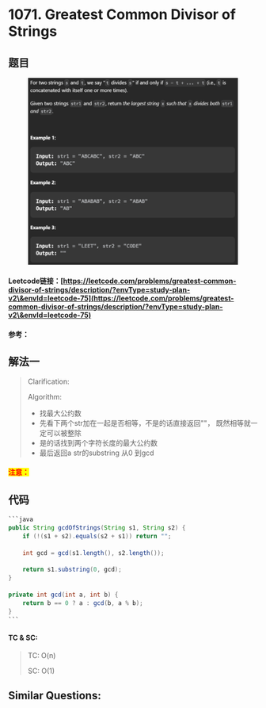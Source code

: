 # 1071. Greatest Common Divisor of Strings

## 题目

<figure><img src="../../.gitbook/assets/image (1) (1) (1) (1) (1) (1) (1) (1) (1) (1) (1) (1) (1) (1) (1) (1) (1) (1) (1) (1) (1) (1) (1) (1) (1) (1) (1) (1) (1) (1) (1) (1) (1).png" alt=""><figcaption></figcaption></figure>

#### Leetcode链接：[https://leetcode.com/problems/greatest-common-divisor-of-strings/description/?envType=study-plan-v2\&envId=leetcode-75](https://leetcode.com/problems/greatest-common-divisor-of-strings/description/?envType=study-plan-v2\&envId=leetcode-75)

#### 参考：

## 解法一

> Clarification:&#x20;
>
> Algorithm:&#x20;
>
> * 找最大公约数
> * 先看下两个str加在一起是否相等，不是的话直接返回""， 既然相等就一定可以被整除
> * 是的话找到两个字符长度的最大公约数
> * 最后返回a str的substring 从0 到gcd

#### <mark style="color:red;">注意：</mark>

## 代码

````java
```java
public String gcdOfStrings(String s1, String s2) {
    if (!(s1 + s2).equals(s2 + s1)) return "";

    int gcd = gcd(s1.length(), s2.length());

    return s1.substring(0, gcd);
}

private int gcd(int a, int b) {
    return b == 0 ? a : gcd(b, a % b);
}
```
````

#### TC & SC:&#x20;

> TC: O(n)
>
> SC: O(1)

## **Similar Questions:**&#x20;

